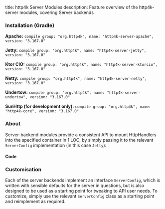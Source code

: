 title: http4k Server Modules
description: Feature overview of the http4k-server modules, covering Server backends

### Installation (Gradle)
**Apache:** ```compile group: "org.http4k", name: "http4k-server-apache", version: "3.167.0"```

**Jetty:** ```compile group: "org.http4k", name: "http4k-server-jetty", version: "3.167.0"```

**Ktor CIO:** ```compile group: "org.http4k", name: "http4k-server-ktorcio", version: "3.167.0"```

**Netty:** ```compile group: "org.http4k", name: "http4k-server-netty", version: "3.167.0"```

**Undertow:** ```compile group: "org.http4k", name: "http4k-server-undertow", version: "3.167.0"```

**SunHttp (for development only):** ```compile group: "org.http4k", name: "http4k-core", version: "3.167.0"```

### About
Server-backend modules provide a consistent API to mount HttpHandlers into the specified container in 1 LOC, by 
simply passing it to the relevant `ServerConfig` implementation (in this case `Jetty`):

#### Code [<img class="octocat"/>](https://github.com/http4k/http4k/blob/master/src/docs/guide/modules/servers/example_http.kt)
<script src="https://gist-it.appspot.com/https://github.com/http4k/http4k/blob/master/src/docs/guide/modules/servers/example_http.kt"></script>

### Customisation
Each of the server backends implement an interface `ServerConfig`, which is written with sensible defaults for the server in questions, 
but is also designed to be used as a starting point for tweaking to API user needs. To customize, simply use the relevant `ServerConfig` 
class as a starting point and reimplement as required.
